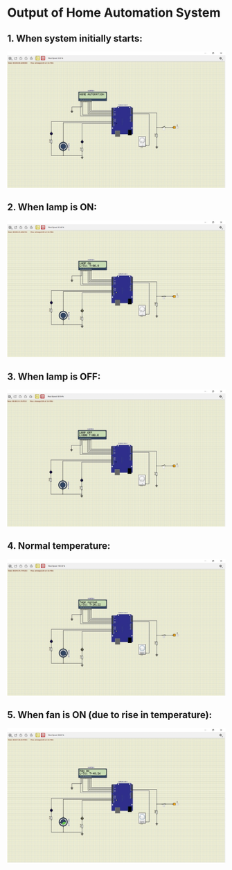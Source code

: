 # Output of Home Automation System 

## 1. When system initially starts:

![](https://github.com/KeerthuMG/M2-EmbSys/blob/main/Project/6_ImagesAndVideos/Output.jpeg)

## 2. When lamp is ON:

![](https://github.com/KeerthuMG/M2-EmbSys/blob/main/Project/6_ImagesAndVideos/Lamp%20ON.jpeg)

## 3. When lamp is OFF:

![](https://github.com/KeerthuMG/M2-EmbSys/blob/main/Project/6_ImagesAndVideos/Lamp%20OFF.jpeg)

## 4. Normal temperature:

![](https://github.com/KeerthuMG/M2-EmbSys/blob/main/Project/6_ImagesAndVideos/Temp%20Normal.jpeg)

## 5. When fan is ON (due to rise in temperature):

![](https://github.com/KeerthuMG/M2-EmbSys/blob/main/Project/6_ImagesAndVideos/Fan%20ON.jpeg)

